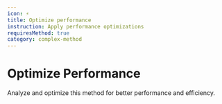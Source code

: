 ```yaml
---
icon: ⚡
title: Optimize performance
instruction: Apply performance optimizations
requiresMethod: true
category: complex-method
---
```


# Optimize Performance

Analyze and optimize this method for better performance and efficiency.
